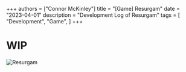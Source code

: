 +++
authors = ["Connor McKinley"]
title = "[Game] Resurgam"
date = "2023-04-01"
description = "Development Log of Resurgam"
tags = [
    "Development",
    "Game",
]
+++

# WIP

![Resurgam](/images/posts/resurgam.png)
